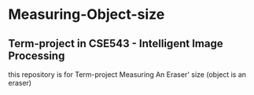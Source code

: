 # Measuring-Object-size
## Term-project in CSE543 - Intelligent Image Processing

this repository is for Term-project Measuring An Eraser' size (object is an eraser)
